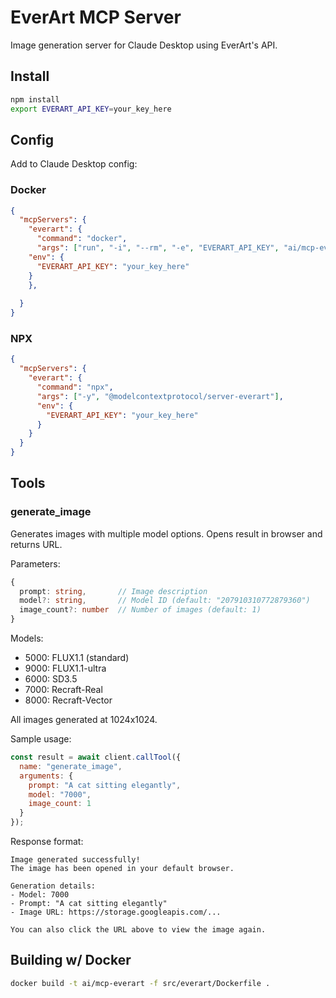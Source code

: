 # EverArt MCP Server

Image generation server for Claude Desktop using EverArt's API.

## Install
```bash
npm install
export EVERART_API_KEY=your_key_here
```

## Config
Add to Claude Desktop config:

### Docker
```json
{
  "mcpServers": {
    "everart": {
      "command": "docker",
      "args": ["run", "-i", "--rm", "-e", "EVERART_API_KEY", "ai/mcp-everart"],
    "env": {
      "EVERART_API_KEY": "your_key_here"
    }
    },
    
  }
}
```

### NPX

```json
{
  "mcpServers": {
    "everart": {
      "command": "npx",
      "args": ["-y", "@modelcontextprotocol/server-everart"],
      "env": {
        "EVERART_API_KEY": "your_key_here"
      }
    }
  }
}
```

## Tools

### generate_image
Generates images with multiple model options. Opens result in browser and returns URL.

Parameters:
```typescript
{
  prompt: string,       // Image description
  model?: string,       // Model ID (default: "207910310772879360")
  image_count?: number  // Number of images (default: 1)
}
```

Models:
- 5000: FLUX1.1 (standard)
- 9000: FLUX1.1-ultra
- 6000: SD3.5
- 7000: Recraft-Real
- 8000: Recraft-Vector

All images generated at 1024x1024.

Sample usage:
```javascript
const result = await client.callTool({
  name: "generate_image",
  arguments: {
    prompt: "A cat sitting elegantly",
    model: "7000",
    image_count: 1
  }
});
```

Response format:
```
Image generated successfully!
The image has been opened in your default browser.

Generation details:
- Model: 7000
- Prompt: "A cat sitting elegantly"
- Image URL: https://storage.googleapis.com/...

You can also click the URL above to view the image again.
```

## Building w/ Docker

```sh
docker build -t ai/mcp-everart -f src/everart/Dockerfile . 
```
